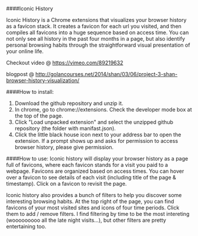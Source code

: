 ####Iconic History

Iconic History is a Chrome extensions that visualizes your browser history as a favicon stack. It creates a favicon for each url you visited, and then compiles all favicons into a huge sequence based on access time. You can not only see all history in the past four months in a page, but also identify personal browsing habits through the straightforward visual presentation of your online life.

Checkout video @ https://vimeo.com/89219632

blogpost @ http://golancourses.net/2014/shan/03/06/project-3-shan-browser-history-visualization/

####How to install: 
1. Download the github repository and unzip it.
2. In chrome, go to chrome://extensions. Check the developer mode box at the top of the page.
3. Click "Load unpacked extension" and select the unzipped github repository (the folder with manifast.json).
4. Click the little black house icon next to your address bar to open the extension. If a prompt shows up and asks for permission to access browser history, please give permission.

####How to use:
Iconic history will display your browser history as a page full of favicons, where each favicon stands for a visit you paid to a webpage. Favicons are organized based on access times. You can hover over a favicon to see details of each visit (including title of the page & timestamp). Click on a favicon to revisit the page.

Iconic history also provides a bunch of filters to help you discover some interesting browsing habits. At the top right of the page, you can find favicons of your most visited sites and icons of four time periods. Click them to add / remove filters. I find filtering by time to be the most intereting (wooooooooo all the late night visits...), but other filters are pretty entertaining too.